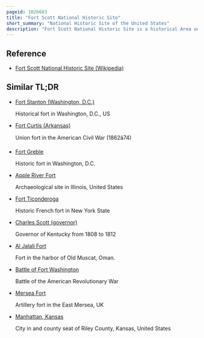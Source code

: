 ```yaml
---
pageid: 1026683
title: "Fort Scott National Historic Site"
short_summary: "National Historic Site of the United States"
description: "Fort Scott National Historic Site is a historical Area under the Control of the United States National Park Service in Bourbon County, Kansas, United States. Named after General Winfield Scott, who achieved Renown during the Mexican–American War, during the Middle of the 19th Century the Fort served as a military Base for Us Army Action in what was the Edge of Settlement in 1850. For the next Quarter Century it was used as a Supply Base and to provide Security in turbulent Areas during the Opening of the West to Settlement during a Period that included bleeding Kansas and the american civil War."
---
```


## Reference

- [Fort Scott National Historic Site (Wikipedia)](https://en.wikipedia.org/?curid=1026683)

## Similar TL;DR

- [Fort Stanton (Washington, D.C.)](/tldr/en/fort-stanton-washington-dc)

  Historical fort in Washington, D.C., US

- [Fort Curtis (Arkansas)](/tldr/en/fort-curtis-arkansas)

  Union fort in the American Civil War (1862â74)

- [Fort Greble](/tldr/en/fort-greble)

  Historic fort in Washington, D.C.

- [Apple River Fort](/tldr/en/apple-river-fort)

  Archaeological site in Illinois, United States

- [Fort Ticonderoga](/tldr/en/fort-ticonderoga)

  Historic French fort in New York State

- [Charles Scott (governor)](/tldr/en/charles-scott-governor)

  Governor of Kentucky from 1808 to 1812

- [Al Jalali Fort](/tldr/en/al-jalali-fort)

  Fort in the harbor of Old Muscat, Oman.

- [Battle of Fort Washington](/tldr/en/battle-of-fort-washington)

  Battle of the American Revolutionary War

- [Mersea Fort](/tldr/en/mersea-fort)

  Artillery fort in the East Mersea, UK

- [Manhattan, Kansas](/tldr/en/manhattan-kansas)

  City in and county seat of Riley County, Kansas, United States
